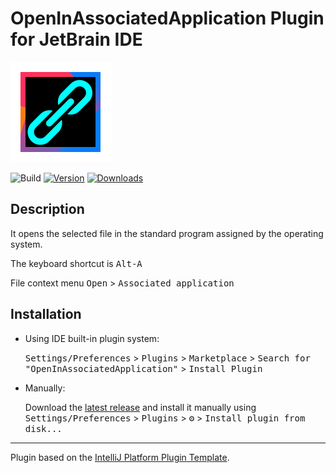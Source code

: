 # OpenInAssociatedApplication Plugin for JetBrain IDE



![pluginIcon](./src/main/resources/META-INF/pluginIcon.svg)

![Build](https://github.com/DerDan/OpenInAssociatedApplication/workflows/Build/badge.svg)
[![Version](https://img.shields.io/jetbrains/plugin/v/PLUGIN_ID.svg)](https://plugins.jetbrains.com/plugin/PLUGIN_ID)
[![Downloads](https://img.shields.io/jetbrains/plugin/d/PLUGIN_ID.svg)](https://plugins.jetbrains.com/plugin/PLUGIN_ID)



## Description

<!-- Plugin description -->

It opens the selected file in the standard program assigned by the operating system.


The keyboard shortcut is <kbd>Alt-A</kbd> 

File context menu <kbd>Open</kbd> > <kbd>Associated application</kbd>

<!-- Plugin description end -->

## Installation

- Using IDE built-in plugin system:
  
  <kbd>Settings/Preferences</kbd> > <kbd>Plugins</kbd> > <kbd>Marketplace</kbd> > <kbd>Search for "OpenInAssociatedApplication"</kbd> >
  <kbd>Install Plugin</kbd>
  
- Manually:

  Download the [latest release](https://github.com/DerDan/OpenInAssociatedApplication/releases/latest) and install it manually using
  <kbd>Settings/Preferences</kbd> > <kbd>Plugins</kbd> > <kbd>⚙️</kbd> > <kbd>Install plugin from disk...</kbd>


---
Plugin based on the [IntelliJ Platform Plugin Template][template].

[template]: https://github.com/JetBrains/intellij-platform-plugin-template
